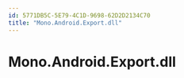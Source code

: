 ```yaml
---
id: 5771DB5C-5E79-4C1D-9698-62D2D2134C70
title: "Mono.Android.Export.dll"
---
```


# Mono.Android.Export.dll

